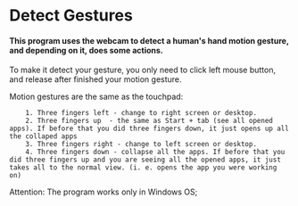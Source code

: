 # Detect Gestures


#### This program uses the webcam to detect a human's hand motion gesture, and depending on it, does some actions.

To make it detect your gesture, you only need to click left mouse button, and release after finished your motion gesture.

Motion gestures are the same as the touchpad:

        1. Three fingers left - change to right screen or desktop.
        2. Three fingers up  - the same as Start + tab (see all opened apps). If before that you did three fingers down, it just opens up all the collaped apps
        3. Three fingers right - change to left screen or desktop.
        4. Three fingers down - collapse all the apps. If before that you did three fingers up and you are seeing all the opened apps, it just takes all to the normal view. (i. e. opens the app you were working on)
        
Attention:  The program works only in Windows OS;
